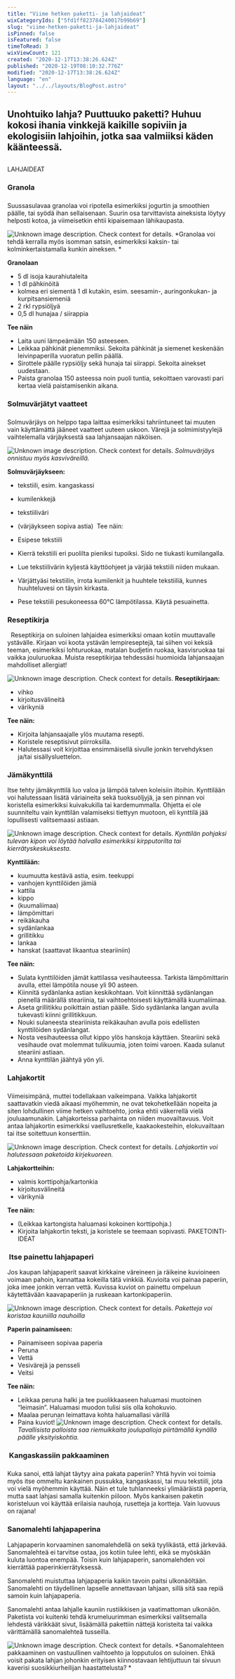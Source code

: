 ```yaml
---
title: "Viime hetken paketti- ja lahjaideat"
wixCategoryIds: ["5fd1ff823784240017b99b69"]
slug: "viime-hetken-paketti-ja-lahjaideat"
isPinned: false
isFeatured: false
timeToRead: 3
wixViewCount: 121
created: "2020-12-17T13:38:26.624Z"
published: "2020-12-19T08:10:32.776Z"
modified: "2020-12-17T13:38:26.624Z"
language: "en"
layout: "../../layouts/BlogPost.astro"
---
```

## Unohtuiko lahja? Puuttuuko paketti? Huhuu kokosi ihania vinkkejä kaikille sopiviin ja ekologisiin lahjoihin, jotka saa valmiiksi käden käänteessä. 
## 
LAHJAIDEAT

### Granola
### 
### 
Suussasulavaa granolaa voi ripotella esimerkiksi jogurtin ja smoothien päälle, tai syödä ihan sellaisenaan. Suurin osa tarvittavista aineksista löytyy helposti kotoa, ja viimeisetkin ehtii kipaisemaan lähikaupasta.

![Unknown image description. Check context for details.](https://static.wixstatic.com/media/07242a_cddb8bcd29cc47689184fd4b5d3a5b5b~mv2.jpg)
*Granolaa voi tehdä kerralla myös isomman satsin, esimerkiksi kaksin- tai kolminkertaistamalla kunkin aineksen. *

**Granolaan**
- 5 dl isoja kaurahiutaleita
- 1 dl pähkinöitä
- kolmea eri siementä 1 dl kutakin, esim. seesamin-, auringonkukan- ja kurpitsansiemeniä
- 2 rkl rypsiöljyä
- 0,5 dl hunajaa / siirappia

**Tee näin**
- Laita uuni lämpeämään 150 asteeseen.
- Leikkaa pähkinät pienemmiksi. Sekoita pähkinät ja siemenet keskenään leivinpaperilla vuoratun pellin päällä.
- Sirottele päälle rypsiöljy sekä hunaja tai siirappi. Sekoita ainekset uudestaan.
- Paista granolaa 150 asteessa noin puoli tuntia, sekoittaen varovasti pari kertaa vielä paistamisenkin aikana.


### Solmuvärjätyt vaatteet
### 
Solmuvärjäys on helppo tapa laittaa esimerkiksi tahriintuneet tai muuten vain käyttämättä jääneet vaatteet uuteen uskoon. Värejä ja solmimistyylejä vaihtelemalla värjäyksestä saa lahjansaajan näköisen.

![Unknown image description. Check context for details.](https://static.wixstatic.com/media/07242a_a274c213f184408580f3d242b5103782~mv2.png)
*Solmuvärjäys onnistuu myös kasviväreillä.*

**Solmuvärjäykseen:**

- tekstiili, esim. kangaskassi 
- kumilenkkejä
- tekstiiliväri
- (värjäykseen sopiva astia)
&nbsp;Tee näin: 

- Esipese tekstiili
- Kierrä tekstiili eri puolilta pieniksi tupoiksi. Sido ne tiukasti kumilangalla.
- Lue tekstiilivärin kyljestä käyttöohjeet ja värjää tekstiili niiden mukaan.
- Värjättyäsi tekstiilin, irrota kumilenkit ja huuhtele tekstiiliä, kunnes huuhteluvesi on täysin kirkasta. 
- Pese tekstiili pesukoneessa 60°C lämpötilassa. Käytä pesuainetta. 

### Reseptikirja
&nbsp;
Reseptikirja on suloinen lahjaidea esimerkiksi omaan kotiin muuttavalle ystävälle. Kirjaan voi koota ystävän lempireseptejä, tai siihen voi keksiä teeman, esimerkiksi lohturuokaa, matalan budjetin ruokaa, kasvisruokaa tai vaikka jouluruokaa. Muista reseptikirjaa tehdessäsi huomioida lahjansaajan mahdolliset allergiat!


![Unknown image description. Check context for details.](https://static.wixstatic.com/media/07242a_2fcb283c294940fc98d80ee51a0008c3~mv2.png)
**Reseptikirjaan:**

- vihko
- kirjoitusvälineitä
- värikyniä

**Tee näin:**

- Kirjoita lahjansaajalle ylös muutama resepti.
- Koristele reseptisivut piirroksilla. 
- Halutessasi voit kirjoittaa ensimmäisellä sivulle jonkin tervehdyksen ja/tai sisällysluettelon. 

### Jämäkynttilä

Itse tehty jämäkynttilä luo valoa ja lämpöä talven koleisiin iltoihin. Kynttilään voi halutessaan lisätä väriaineita sekä tuoksuöljyjä, ja sen pinnan voi koristella esimerkiksi kuivakukilla tai kardemummalla. Ohjetta ei ole suunniteltu vain kynttilän valamiseksi tiettyyn muotoon, eli kynttilä jää lopullisesti valitsemaasi astiaan. 

![Unknown image description. Check context for details.](https://static.wixstatic.com/media/07242a_9da36fc61f0a4f9697bf6e13d340f875~mv2.png)
*Kynttilän pohjaksi tulevan kipon voi löytää halvalla esimerkiksi kirpputorilta tai kierrätyskeskuksesta.*

**Kynttilään:**

- kuumuutta kestävä astia, esim. teekuppi
- vanhojen kynttilöiden jämiä 
- kattila
- kippo 
- (kuumaliimaa)
- lämpömittari
- reikäkauha
- sydänlankaa
- grillitikku
- lankaa
- hanskat (saattavat likaantua steariiniin) 

**Tee näin:**

- Sulata kynttilöiden jämät kattilassa vesihauteessa. Tarkista lämpömittarin avulla, ettei lämpötila nouse yli 90 asteen.
- Kiinnitä sydänlanka astian keskikohtaan. Voit kiinnittää sydänlangan pienellä määrällä steariinia, tai vaihtoehtoisesti käyttämällä kuumaliimaa.
- Aseta grillitikku poikittain astian päälle. Sido sydänlanka langan avulla tukevasti kiinni grillitikkuun.
- Nouki sulaneesta steariinista reikäkauhan avulla pois edellisten kynttilöiden sydänlangat. 
- Nosta vesihauteessa ollut kippo ylös hanskoja käyttäen. Steariini sekä vesihaude ovat molemmat tulikuumia, joten toimi varoen. Kaada sulanut steariini astiaan. 
- Anna kynttilän jäähtyä yön yli. 

### Lahjakortit
### 
Viimeisimpänä, muttei todellakaan vaikeimpana. Vaikka lahjakortit saattavatkin viedä aikaasi myöhemmin, ne ovat tekohetkellään nopeita ja siten lohdullinen viime hetken vaihtoehto, jonka ehtii väkerrellä vielä jouluaamunakin. Lahjakorteissa parhainta on niiden muovailtavuus. Voit antaa lahjakortin esimerkiksi vaellusretkelle, kaakaokesteihin, elokuvailtaan tai itse soitettuun konserttiin.

![Unknown image description. Check context for details.](https://static.wixstatic.com/media/07242a_91a62db73cf849898033d79344f20255~mv2.png)
*Lahjakortin voi halutessaan paketoida kirjekuoreen.*

**Lahjakortteihin:**

- valmis korttipohja/kartonkia
- kirjoitusvälineitä
- värikyniä

**Tee näin:**

- (Leikkaa kartongista haluamasi kokoinen korttipohja.)
- Kirjoita lahjakortin teksti, ja koristele se teemaan sopivasti.
PAKETOINTI-IDEAT

### &nbsp;Itse painettu lahjapaperi

Jos kaupan lahjapaperit saavat kirkkaine väreineen ja räikeine kuvioineen voimaan pahoin, kannattaa kokeilla tätä vinkkiä. Kuvioita voi painaa paperiin, joka imee jonkin verran vettä. Kuvissa kuviot on painettu ompeluun käytettävään kaavapaperiin ja ruskeaan kartonkipaperiin.

![Unknown image description. Check context for details.](https://static.wixstatic.com/media/07242a_bad21a71a47945569ee36e6b95bc642b~mv2.png)
*Paketteja voi koristaa kauniilla nauhoilla*

**Paperin painamiseen:**
- Painamiseen sopivaa paperia
- Peruna
- Vettä
- Vesivärejä ja pensseli
- Veitsi

**Tee näin:**
- Leikkaa peruna halki ja tee puolikkaaseen haluamasi muotoinen “leimasin”. Haluamasi muodon tulisi siis olla kohokuvio. 
- Maalaa perunan leimattava kohta haluamallasi värillä
- Paina kuviot!
![Unknown image description. Check context for details.](https://static.wixstatic.com/media/07242a_705d5588b51f4a10b0b5dccacdadb729~mv2.png)
*Tavallisista palloista saa riemuikkaita joulupalloja piirtämällä kynällä päälle yksityiskohtia.*

### &nbsp;Kangaskassiin pakkaaminen
### 
Kuka sanoi, että lahjat täytyy aina pakata paperiin? Yhtä hyvin voi toimia myös itse ommeltu kankainen pussukka, kangaskassi, tai muu tekstiili, jota voi vielä myöhemmin käyttää. Näin et tule tuhlanneeksi ylimääräistä paperia, mutta saat lahjasi samalla kuitenkin piiloon. Myös kankaisen paketin koristeluun voi käyttää erilaisia nauhoja, rusetteja ja kortteja. Vain luovuus on rajana!

### Sanomalehti lahjapaperina

Lahjapaperin korvaaminen sanomalehdellä on sekä tyylikästä, että järkevää. Sanomalehteä ei tarvitse ostaa, jos kotiin tulee lehti, eikä se myöskään kuluta luontoa enempää. Toisin kuin lahjapaperin, sanomalehden voi kierrättää paperinkierrätyksessä. 

Sanomalehti muistuttaa lahjapaperia kaikin tavoin paitsi ulkonäöltään. Sanomalehti on täydellinen lapselle annettavaan lahjaan, sillä sitä saa repiä samoin kuin lahjapaperia. 

Sanomalehti antaa lahjalle kauniin rustiikkisen ja vaatimattoman ulkonäön. Paketista voi kuitenki tehdä krumeluurimman esimerkiksi valitsemalla lehdestä värikkäät sivut, lisäämällä pakettiin nättejä koristeita tai vaikka värittämällä sanomalehteä tusseilla. 

![Unknown image description. Check context for details.](https://static.wixstatic.com/media/07242a_88a75f24585d4acf82c3b4e4f7a658e4~mv2.png)
*Sanomalehteen pakkaaminen on vastuullinen vaihtoehto ja lopputulos on suloinen. Ehkä voisit pakata lahjan johonkin erityisen kiinnostavaan lehtijuttuun tai sivuun kaverisi suosikkiurheilijan haastattelusta? *






